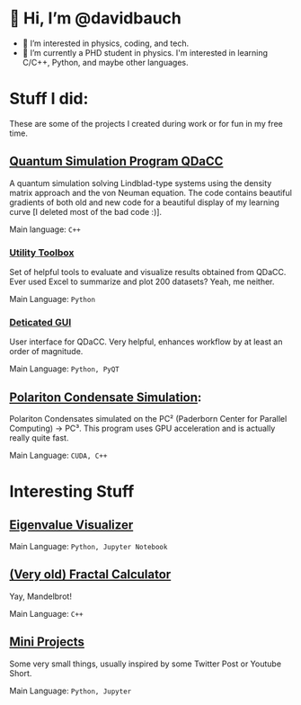# 👋 Hi, I’m @davidbauch
- 👀 I’m interested in physics, coding, and tech.
- 🌱 I’m currently a PHD student in physics. I'm interested in learning C/C++, Python, and maybe other languages.

# Stuff I did:

These are some of the projects I created during work or for fun in my free time.

## [Quantum Simulation Program QDaCC](https://github.com/davidbauch/QDaCC)

A quantum simulation solving Lindblad-type systems using the density matrix approach and the von Neuman equation. The code contains beautiful gradients of both old and new code for a beautiful display of my learning curve [I deleted most of the bad code :)].

Main language: `C++`

### [Utility Toolbox](https://github.com/davidbauch/QDaCC-Tools)

Set of helpful tools to evaluate and visualize results obtained from QDaCC. Ever used Excel to summarize and plot 200 datasets? Yeah, me neither.

Main Language: `Python`
  
### [Deticated GUI](https://github.com/davidbauch/QDaCC-Tools/tree/main/QDLC/gui)

User interface for QDaCC. Very helpful, enhances workflow by at least an order of magnitude.

Main Language: `Python, PyQT`

## [Polariton Condensate Simulation](https://github.com/davidbauch/PC3):

Polariton Condensates simulated on the PC² (Paderborn Center for Parallel Computing) -> PC³. This program uses GPU acceleration and is actually really quite fast.

Main Language: `CUDA, C++`


# Interesting Stuff

## [Eigenvalue Visualizer](https://github.com/davidbauch/eigenvalue_visualizer)

Main Language: `Python, Jupyter Notebook`

## [(Very old) Fractal Calculator](https://github.com/davidbauch/FractalSolver)

Yay, Mandelbrot!

Main Language: `C++`

## [Mini Projects](https://github.com/davidbauch/fun-stuff)

Some very small things, usually inspired by some Twitter Post or Youtube Short.

Main Language: `Python, Jupyter`
